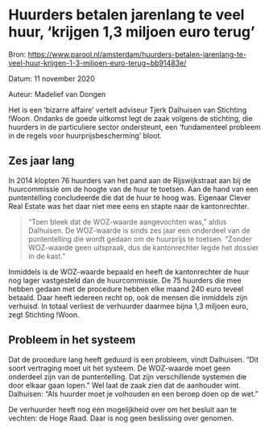 # Huurders betalen jarenlang te veel huur, ‘krijgen 1,3 miljoen euro terug’
Bron: https://www.parool.nl/amsterdam/huurders-betalen-jarenlang-te-veel-huur-krijgen-1-3-miljoen-euro-terug~bb91483e/

Datum: 11 november 2020

Auteur: Madelief van Dongen

Het is een ‘bizarre affaire’ vertelt adviseur Tjerk Dalhuisen van Stichting !Woon. Ondanks de goede uitkomst legt de zaak volgens de stichting, die huurders in de particuliere sector ondersteunt, een ‘fundamenteel probleem in de regels voor huurprijsbescherming’ bloot.

## Zes jaar lang

In 2014 klopten 76 huurders van het pand aan de Rijswijkstraat aan bij de huurcommissie om de hoogte van de huur te toetsen. Aan de hand van een puntentelling concludeerde die dat de huur te hoog was. Eigenaar Clever Real Estate was het daar niet mee eens en stapte naar de kantonrechter.

> “Toen bleek dat de WOZ-waarde aangevochten was,” aldus Dalhuisen. De WOZ-waarde is sinds zes jaar een onderdeel van de puntentelling die wordt gedaan om de huurprijs te toetsen. “Zonder WOZ-waarde geen uitspraak, dus de kantonrechter legde het dossier in de kast.”

Inmiddels is de WOZ-waarde bepaald en heeft de kantonrechter de huur nog lager vastgesteld dan de huurcommissie. De 75 huurders die mee hebben gedaan met de procedure hebben elke maand 240 euro teveel betaald. Daar heeft iedereen recht op, ook de mensen die inmiddels zijn verhuisd. In totaal verliest de verhuurder daarmee bijna 1,3 miljoen euro, zegt Stichting !Woon. 

## Probleem in het systeem

Dat de procedure lang heeft geduurd is een probleem, vindt Dalhuisen. “Dit soort vertraging moet uit het systeem. De WOZ-waarde moet geen onderdeel zijn van de puntentelling. Dat zijn verschillende systemen die door elkaar gaan lopen.” Wel laat de zaak zien dat de aanhouder wint. Dalhuisen: “Als huurder moet je volhouden en een beroep doen op de wet.”

De verhuurder heeft nog één mogelijkheid over om het besluit aan te vechten: de Hoge Raad. Daar is nog geen beslissing over genomen.
